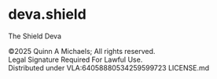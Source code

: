 # deva.shield
The Shield Deva


©2025 Quinn A Michaels; All rights reserved.  
Legal Signature Required For Lawful Use.  
Distributed under VLA:64058880534259599723 LICENSE.md
